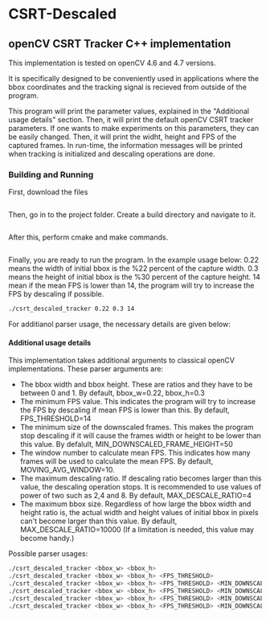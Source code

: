 # CSRT-Descaled

## openCV CSRT Tracker C++ implementation

This implementation is tested on openCV 4.6 and 4.7 versions.

It is specifically designed to be conveniently used in applications where the bbox coordinates and the tracking signal is recieved from outside of the program.

This program will print the parameter values, explained in the "Additional usage details" section.
Then, it will print the default openCV CSRT tracker parameters. If one wants to make experiments on this parameters, they can be easily changed.
Then, it will print the widht, height and FPS of the captured frames.
In run-time, the information messages will be printed when tracking is initialized and descaling operations are done.




### Building and Running
First, download the files
```
```
Then, go in to the project folder. Create a build directory and navigate to it.
```
```
After this, perform cmake and make commands.
```
```
Finally, you are ready to run the program.
In the example usage below:
0.22 means the width of initial bbox is the %22 percent of the capture width.
0.3 means the height of initial bbox is the %30 percent of the capture height.
14 mean if the mean FPS is lower than 14, the program will try to increase the FPS by descaling if possible.
```sh
./csrt_descaled_tracker 0.22 0.3 14
```
For additianol parser usage, the necessary details are given below: 

#### Additional usage details

This implementation takes additional arguments to classical openCV implementations. These parser arguments are:
+ The bbox width and bbox height. These are ratios and they have to be between 0 and 1. By default, bbox_w=0.22, bbox_h=0.3
+ The minimum FPS value. This indicates the program will try to increase the FPS by descaling if mean FPS is lower than this. By default, FPS_THRESHOLD=14
+ The minimum size of the downscaled frames. This makes the program stop descaling if it will cause the frames width or height to be lower than this value. By defalult, MIN_DOWNSCALED_FRAME_HEIGHT=50
+ The window number to calculate mean FPS. This indicates how many frames will be used to calculate the mean FPS. By default, MOVING_AVG_WINDOW=10.
+ The maximum descaling ratio. If descaling ratio becomes larger than this value, the descaling operation stops. It is recommended to use values of power of two such as 2,4 and 8. By default, MAX_DESCALE_RATIO=4
+ The maximum bbox size. Regardless of how large the bbox width and height ratio is, the actual width and height values of initial bbox in pixels can't become larger than this value. By default, MAX_DESCALE_RATIO=10000 (If a limitation is needed, this value may become handy.)

Possible parser usages:
```sh
./csrt_descaled_tracker <bbox_w> <bbox_h>
./csrt_descaled_tracker <bbox_w> <bbox_h> <FPS_THRESHOLD>
./csrt_descaled_tracker <bbox_w> <bbox_h> <FPS_THRESHOLD> <MIN_DOWNSCALED_FRAME_SIZE>
./csrt_descaled_tracker <bbox_w> <bbox_h> <FPS_THRESHOLD> <MIN_DOWNSCALED_FRAME_SIZE> <WINDOW_COUNT>
./csrt_descaled_tracker <bbox_w> <bbox_h> <FPS_THRESHOLD> <MIN_DOWNSCALED_FRAME_SIZE> <WINDOW_COUNT> <MAX_DESCALE_RATIO>
./csrt_descaled_tracker <bbox_w> <bbox_h> <FPS_THRESHOLD> <MIN_DOWNSCALED_FRAME_SIZE> <WINDOW_COUNT> <MAX_DESCALE_RATIO> <BBOX_MAX_SIZE>
```
